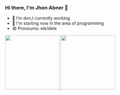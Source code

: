 ### Hi there, I'm Jhon Abner 👋

<!--
**JhonAbner/JhonAbner** is a ✨ _special_ ✨ repository because its `README.md` (this file) appears on your GitHub profile.-->

- 🔭 I’m don,t currently working
- 🌱 I'm starting now in the area of programming 
- 😄 Pronoums: ele/dele
<div>
<a href="https://github.com/JhonAbner">
<img height="180em" src="https://github-readme-stats.vercel.app/api/top-langs/?username=JhonAbner&layout=compact&langs_count=7&theme=algolia"/>
<img height="180em" src="https://github-readme-stats.vercel.app/api?username=JhonAbner&show_icons=true&theme=algolia&include_all_commits=true&count_private=false"/>
</div>
